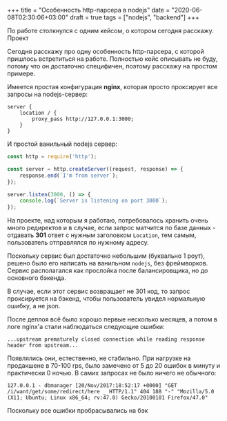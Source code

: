 +++
title = "Особенность http-парсера в nodejs"
date = "2020-06-08T02:30:06+03:00"
draft = true
tags = ["nodejs", "backend"]
+++

По работе столкнулся с одним кейсом, о котором сегодня расскажу. Проект





Сегодня расскажу про одну особенность http-парсера, с которой пришлось встретиться на работе. Полностью кейс описывать
не буду, потому что он достаточно специфичен, поэтому расскажу на простом примере.

Имеется простая конфигурация **nginx**, которая просто проксирует все запросы на nodejs-сервер:

```text
server {
    location / {
        proxy_pass http://127.0.0.1:3000;
    }
}
```

И простой ванильный nodejs сервер:

```javascript
const http = require('http');

const server = http.createServer((request, response) => {
    response.end(`I'm from server`);
});

server.listen(3000, () => {
    console.log(`Server is listening on port 3000`);
});
```

На проекте, над которым я работаю, потребовалось хранить очень много редиректов и в случае, если запрос матчится по
базе данных - отдавать **301** ответ с нужным заголовком `Location`, тем самым, пользователь отправлялся по нужному
адресу.

Поскольку сервис был достаточно небольшим (буквально 1 роут), решено было его написать на ванильном `nodejs`, без
фреймворков. Сервис располагался как прослойка после балансировщика, но до основного бэкенда.

В случае, если этот сервис возвращает не 301 код, то запрос проксируется на бэкенд, чтобы пользователь увидел нормальную
ошибку, а не json.

После деплоя всё было хорошо первые несколько месяцев, а потом в логе nginx'а стали наблюдаться следующие ошибки:

```
...upstream prematurely closed connection while reading response header from upstream...
``` 

Появлялись они, естественно, не стабильно. При нагрузке на продакшене в 70-100 rps, было замечено от 5 до 20 ошибок в
минуту и практически 0 ночью. В самих запросах не было ничего не обычного:

```
127.0.0.1 - dbmanager [20/Nov/2017:18:52:17 +0000] "GET /i/want/get/some/redirect/here _ HTTP/1.1" 404 188 "-" "Mozilla/5.0 (X11; Ubuntu; Linux x86_64; rv:47.0) Gecko/20100101 Firefox/47.0"
```

Поскольку все ошибки пробрасывались на бэк